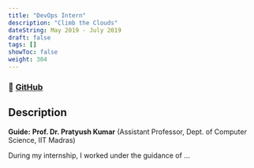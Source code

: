 ```yaml
---
title: "DevOps Intern"
description: "Climb the Clouds"
dateString: May 2019 - July 2019
draft: false
tags: []
showToc: false
weight: 304
--- 
```

### 🔗 [GitHub]()

## Description
**Guide:** **Prof. Dr. Pratyush Kumar** (Assistant Professor, Dept. of Computer Science, IIT Madras)

During my internship, I worked under the guidance of ...